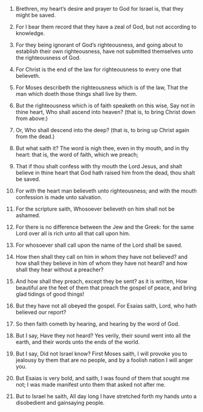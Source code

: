 1. Brethren, my heart’s desire and prayer to God for Israel is, that
they might be saved.

2. For I bear them record that they have a zeal of God, but not
according to knowledge.

3. For they being ignorant of God’s righteousness, and going about
to establish their own righteousness, have not submitted themselves
unto the righteousness of God.

4. For Christ is the end of the law for righteousness to every one
that believeth.

5. For Moses describeth the righteousness which is of the law, That
the man which doeth those things shall live by them.

6. But the righteousness which is of faith speaketh on this wise,
Say not in thine heart, Who shall ascend into heaven? (that is, to
bring Christ down from above:)

7. Or, Who shall descend into the
deep? (that is, to bring up Christ again from the dead.)

8. But
what saith it? The word is nigh thee, even in thy mouth, and in thy
heart: that is, the word of faith, which we preach;

9. That if thou
shalt confess with thy mouth the Lord Jesus, and shalt believe in
thine heart that God hath raised him from the dead, thou shalt be
saved.

10. For with the heart man believeth unto righteousness; and with
the mouth confession is made unto salvation.

11. For the scripture saith, Whosoever believeth on him shall not be
ashamed.

12. For there is no difference between the Jew and the Greek: for
the same Lord over all is rich unto all that call upon him.

13. For whosoever shall call upon the name of the Lord shall be
saved.

14. How then shall they call on him in whom they have not believed?
and how shall they believe in him of whom they have not heard? and how
shall they hear without a preacher?

15. And how shall they preach,
except they be sent? as it is written, How beautiful are the feet of
them that preach the gospel of peace, and bring glad tidings of good
things!

16. But they have not all obeyed the gospel. For Esaias
saith, Lord, who hath believed our report?

17. So then faith cometh
by hearing, and hearing by the word of God.

18. But I say, Have they not heard? Yes verily, their sound went
into all the earth, and their words unto the ends of the world.

19. But I say, Did not Israel know? First Moses saith, I will
provoke you to jealousy by them that are no people, and by a foolish
nation I will anger you.

20. But Esaias is very bold, and saith, I was found of them that
sought me not; I was made manifest unto them that asked not after me.

21. But to Israel he saith, All day long I have stretched forth my
hands unto a disobedient and gainsaying people.
